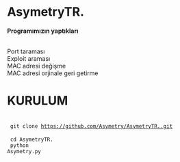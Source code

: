 # AsymetryTR.

<b>Programımızın yaptıkları</b>

<br>Port taraması 
<br>Exploit araması 
<br>MAC adresi değişme
<br>MAC adresi orjinale geri getirme

# KURULUM

<br> <code> git clone https://github.com/Asymetry/AsymetryTR..git </code>
<br> <code> cd AsymetryTR. </code>
<br> <code> python Asymetry.py </code>

